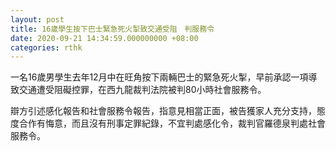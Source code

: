 ```yaml
---
layout: post
title: 16歲學生按下巴士緊急死火掣致交通受阻　判服務令
date: 2020-09-21 14:34:59.000000000 +08:00
categories: rthk
---
```


一名16歲男學生去年12月中在旺角按下兩輛巴士的緊急死火掣，早前承認一項導致交通遭受阻礙控罪，在西九龍裁判法院被判80小時社會服務令。

辯方引述感化報告和社會服務令報告，指意見相當正面，被告獲家人充分支持，態度合作有悔意，而且沒有刑事定罪紀錄，不宜判處感化令，裁判官羅德泉判處社會服務令。
